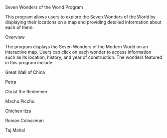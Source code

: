 Seven Wonders of the World Program

This program allows users to explore the Seven Wonders of the World by displaying their locations on a map and providing detailed information about each of them.

Overview

The program displays the Seven Wonders of the Modern World on an interactive map. Users can click on each wonder to access information such as its location, history, and year of construction. The wonders featured in this program include:

Great Wall of China

Petra

Christ the Redeemer

Machu Picchu

Chichen Itza

Roman Colosseum

Taj Mahal

